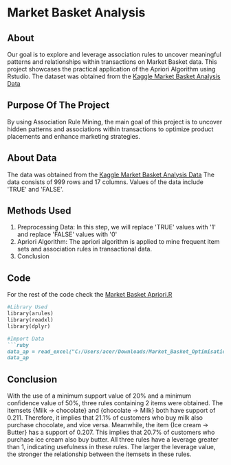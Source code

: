 # Market Basket Analysis

## About
Our goal is to explore and leverage association rules to uncover meaningful patterns and relationships within transactions on Market Basket data. This project showcases the practical application of the Apriori Algorithm using Rstudio. The dataset was obtained from the [Kaggle Market Basket Analysis Data](https://www.kaggle.com/datasets/ahmtcnbs/datasets-for-appiori)

## Purpose Of The Project
By using Association Rule Mining, the main goal of this project is to uncover hidden patterns and associations within transactions to optimize product placements and enhance marketing strategies.

## About Data
The data was obtained from the [Kaggle Market Basket Analysis Data](https://www.kaggle.com/datasets/ahmtcnbs/datasets-for-appiori) The data consists of 999 rows and 17 columns. Values of the data include 'TRUE' and 'FALSE'.

## Methods Used
1. Preprocessing Data: In this step, we will replace 'TRUE' values with '1' and replace 'FALSE' values with '0'
2. Apriori Algorithm: The apriori algorithm is applied to mine frequent item sets and association rules in transactional data.
3. Conclusion

## Code
For the rest of the code check the [Market Basket Apriori.R](https://github.com/kaylaisya/MarketBasketAnalysis/blob/main/MarketBasketApriori.R)
```ruby
#Library Used
library(arules)
library(readxl)
library(dplyr)

#Import Data
```ruby
data_ap = read_excel("C:/Users/acer/Downloads/Market_Basket_Optimisation.xlsx")[,2:17]
data_ap
```
## Conclusion
With the use of a minimum support value of 20% and a minimum confidence value of 50%, three rules containing 2 items were obtained. The itemsets {Milk → chocolate} and {chocolate → Milk} both have support of 0.211. Therefore, it implies that 21.1% of customers who buy milk also purchase chocolate, and vice versa. Meanwhile, the item {Ice cream → Butter} has a support of 0.207. This implies that 20.7% of customers who purchase ice cream also buy butter. All three rules have a leverage greater than 1, indicating usefulness in these rules. The larger the leverage value, the stronger the relationship between the itemsets in these rules.
